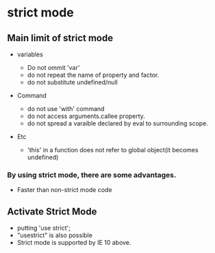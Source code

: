 # strict mode
## Main limit of strict mode
- variables
  - Do not ommit 'var'
  - do not repeat the name of property and factor.
  - do not substitute undefined/null

- Command
  - do not use 'with' command
  - do not access arguments.callee property.
  - do not spread a varaible declared by eval to surrounding scope.

- Etc
  - 'this' in a function does not refer to global object(it becomes undefined)

### By using strict mode, there are some advantages.
- Faster than non-strict mode code

## Activate Strict Mode
- putting 'use strict'; 
- "usestrict" is also possible
- Strict mode is supported by IE 10 above. 